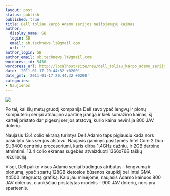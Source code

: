 ```yaml
---
layout: post
status: publish
published: true
title: Dell toliau karpo Adamo serijos nešiojamųjų kainas
author:
  display_name: SB
  login: SB
  email: sb.technews.lt@gmail.com
  url: ''
author_login: SB
author_email: sb.technews.lt@gmail.com
wordpress_id: 5450
wordpress_url: http://localhost/site/new/dell_toliau_karpo_adamo_serijos_nesiojamuju_kainas/
date: '2011-01-17 20:44:32 +0200'
date_gmt: '2011-01-17 20:44:32 +0200'
categories:
- Naujienos
---
```

<div class="imgright"><img src="http://technews.lt/upload/dell_adamo-13.jpg"  /></div>
<p>Po tai, kai šių metų gruodį kompanija Dell savo ypač lengvų ir plonų kompiuterių serijai atnaujino apartinę įrangą ir kiek sumažino kainas, šį kartelį pristato dar pigesnį serijos atstovą, kurio kaina neviršija 800 JAV dolerių.</p>
<p>Naujasis 13.4 colio ekraną turintys Dell Adamo taps pigiausiu kada nors pasiūlytu šios serijos atstovu. Naujasis gaminys pasižymės Intel Core 2 Duo SU9400 centriniu procesoriumi, kuris dirba 1,4GHz dažniu, ir 2GB darbine atmintimi. 13.4 colio ekranas sugebės atvaizduoti 1366x768 taškų rezoliuciją.</p>
<p>Visgi, Dell paliko visus Adamo serijai būdingus atributus – lengvumą ir plonumą, ypač spartų 128GB kietosios būsenos kaupiklį bei Intel GMA X4500 integruotą grafiką. Kaip jau minėjome, naujasis Adamo kainuos 800 JAV dolerius, o ankščiau pristatytas modelis – 900 JAV dolerių, nors yra spartesnis.<br /></p>
